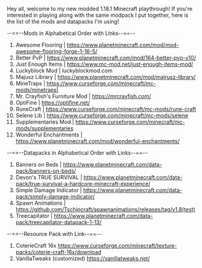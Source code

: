 Hey all, welcome to my new modded 1.18.1 Minecraft playthrough!
If you're interested in playing along with the same modpack I put together, here is the list of the mods and datapacks I'm using!

--==--Mods in Alphabetical Order with Links--==--

1. Awesome Flooring | https://www.planetminecraft.com/mod/mod-awesome-flooring-forge-1-16-5/
2. Better PvP | https://www.planetminecraft.com/mod/164-better-pvp-v10/
3. Just Enough Items | https://www.mc-mod.net/just-enough-items-mod/
4. Luckyblock Mod | luckyblockmod.com
5. Majusz Library | https://www.planetminecraft.com/mod/majrusz-library/
6. MineTraps | https://www.curseforge.com/minecraft/mc-mods/minetraps|
7. Mr. Crayfish's Furniture Mod | https://mrcrayfish.com/
8. OptiFine | https://optifine.net/
9. RuneCraft | https://www.curseforge.com/minecraft/mc-mods/rune-craft
10. Selene Lib | https://www.curseforge.com/minecraft/mc-mods/selene
11. Supplementaries Mod | https://www.curseforge.com/minecraft/mc-mods/supplementaries
12. Wonderful Enchantments | https://www.planetminecraft.com/mod/wonderful-enchantments/

--==--Datapacks in Alphabetical Order with Links--==--

1. Banners on Beds | https://www.planetminecraft.com/data-pack/banners-on-beds/
2. Devon's TRUE SURVIVAL | https://www.planetminecraft.com/data-pack/true-survival-a-hardcore-minecraft-experience/
3. Simple Damage Indicator | https://www.planetminecraft.com/data-pack/simply-damage-indicator/
4. Spawn Animations | https://github.com/Tschipcraft/spawnanimations/releases/tag/v1.8(test)
5. Treecapitator | https://www.planetminecraft.com/data-pack/treecapitator-datapack-1-13/

--==--Resource Pack with Link--==--

1. CoterieCraft 16x https://www.curseforge.com/minecraft/texture-packs/coterie-craft-16x/download
2. VanillaTweaks (customized) https://vanillatweaks.net/
